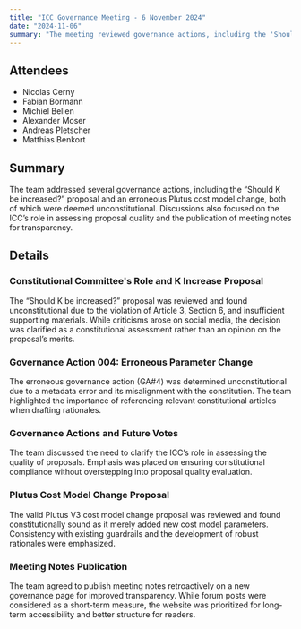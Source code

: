 ```yaml
---
title: "ICC Governance Meeting - 6 November 2024"
date: "2024-11-06"
summary: "The meeting reviewed governance actions, including the 'Should K be increased?' proposal and an erroneous Plutus cost model change, both deemed unconstitutional. Key discussions focused on the ICC’s role in proposal assessment, meeting notes publication for transparency, and ensuring constitutional compliance."
---
```


## Attendees  

- Nicolas Cerny  
- Fabian Bormann  
- Michiel Bellen  
- Alexander Moser  
- Andreas Pletscher  
- Matthias Benkort  

## Summary  

The team addressed several governance actions, including the “Should K be increased?” proposal and an erroneous Plutus cost model change, both of which were deemed unconstitutional. Discussions also focused on the ICC’s role in assessing proposal quality and the publication of meeting notes for transparency.

## Details  

### Constitutional Committee's Role and K Increase Proposal  

The “Should K be increased?” proposal was reviewed and found unconstitutional due to the violation of Article 3, Section 6, and insufficient supporting materials. While criticisms arose on social media, the decision was clarified as a constitutional assessment rather than an opinion on the proposal’s merits.

### Governance Action 004: Erroneous Parameter Change  

The erroneous governance action (GA#4) was determined unconstitutional due to a metadata error and its misalignment with the constitution. The team highlighted the importance of referencing relevant constitutional articles when drafting rationales.

### Governance Actions and Future Votes  

The team discussed the need to clarify the ICC’s role in assessing the quality of proposals. Emphasis was placed on ensuring constitutional compliance without overstepping into proposal quality evaluation.

### Plutus Cost Model Change Proposal  

The valid Plutus V3 cost model change proposal was reviewed and found constitutionally sound as it merely added new cost model parameters. Consistency with existing guardrails and the development of robust rationales were emphasized.

### Meeting Notes Publication  

The team agreed to publish meeting notes retroactively on a new governance page for improved transparency. While forum posts were considered as a short-term measure, the website was prioritized for long-term accessibility and better structure for readers.
